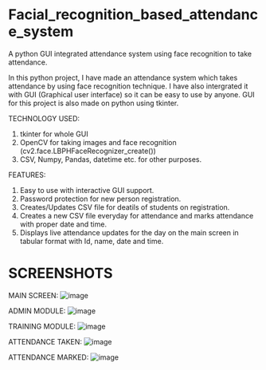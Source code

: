 # Facial_recognition_based_attendance_system
A python GUI integrated attendance system using face recognition to take attendance.

In this python project, I have made an attendance system which takes attendance by using face recognition technique. I have also intergrated it with GUI (Graphical user interface) so it can be easy to use by anyone. GUI for this project is also made on python using tkinter.

TECHNOLOGY USED:
1) tkinter for whole GUI
2) OpenCV for taking images and face recognition (cv2.face.LBPHFaceRecognizer_create())
3) CSV, Numpy, Pandas, datetime etc. for other purposes.

FEATURES:
1) Easy to use with interactive GUI support.
2) Password protection for new person registration.
3) Creates/Updates CSV file for deatils of students on registration.
4) Creates a new CSV file everyday for attendance and marks attendance with proper date and time.
5) Displays live attendance updates for the day on the main screen in tabular format with Id, name, date and time.

# SCREENSHOTS
MAIN SCREEN:
![image](https://user-images.githubusercontent.com/53990974/120812953-16d28500-c56b-11eb-992e-2e06c58368bd.png)


ADMIN MODULE:
![image](https://user-images.githubusercontent.com/53990974/120813254-58633000-c56b-11eb-8669-a6e60f030ab4.png)


TRAINING MODULE:
![image](https://user-images.githubusercontent.com/53990974/120813587-a7a96080-c56b-11eb-89ff-9cc955e9ac89.png)


ATTENDANCE TAKEN:
![image](https://user-images.githubusercontent.com/53990974/120813782-daebef80-c56b-11eb-84d5-262fc381beea.png)


ATTENDANCE MARKED:
![image](https://user-images.githubusercontent.com/53990974/120813920-feaf3580-c56b-11eb-86f7-e18a4bc0d962.png)

